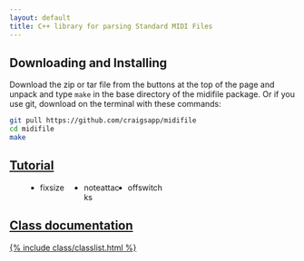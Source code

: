 ```yaml
---
layout: default
title: C++ library for parsing Standard MIDI Files
---
```


<h2> Downloading and Installing </h2>

Download the zip or tar file from the buttons at the top of the page
and unpack and type `make` in the base directory of the midifile 
package.  Or if you use git, download on the terminal with these commands:

``` bash
git pull https://github.com/craigsapp/midifile
cd midifile
make
```

<h2> <a href="tutorial">Tutorial</a> </h2>

<!-- TUTORIAL LIST ------------------------------------------------- -->

<script>
document.addEventListener("DOMContentLoaded", function(event) {
   var tutorials = document.querySelectorAll("ul.tutorial-list > li");
   var i;
   for (i=0; i<tutorials.length; i++) {
      var target = tutorials[i].textContent.replace(/\s/g, '');
      var newcontent = "";
      newcontent += '<a href="tutorial/#' + target + '">';
      newcontent += target;
      newcontent += '</a>';
      tutorials[i].innerHTML = newcontent;
   }
});
</script>

<style>
ul.tutorial-list {
	-webkit-column-count: 6;
	-moz-column-count: 6;
	column-count: 6;
	margin-left: 30px;
}
</style>

<ul class="tutorial-list">
<li> fixsize </li>
<li> noteattacks </li>
<li> offswitch </li>
</ul>


<!-- CLASS LIST ---------------------------------------------------- -->

<h2>   <a href="class">Class documentation</h2> 

<script>
window.addEventListener('load', function(event) {
   var list = document.querySelectorAll('a');
   for (var i=0; i<list.length; i++) {
      var attrib = list[i].getAttribute('href');
      if (attrib.match(/^Binasc/)) {
         list[i].setAttribute('href', 'class/' + attrib);
      } else if (attrib.match(/^Options/)) {
         list[i].setAttribute('href', 'class/' + attrib);
      } else if (attrib.match(/^MidiMessage/)) {
         list[i].setAttribute('href', 'class/' + attrib);
      } else if (attrib.match(/^MidiEvent/)) {
         list[i].setAttribute('href', 'class/' + attrib);
      } else if (attrib.match(/^MidiEventList/)) {
         list[i].setAttribute('href', 'class/' + attrib);
      } else if (attrib.match(/^MidiFile/)) {
         list[i].setAttribute('href', 'class/' + attrib);
      }
   }
});
</script>

{% include class/classlist.html %}


